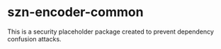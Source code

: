 # szn-encoder-common

This is a security placeholder package created to prevent dependency confusion attacks.